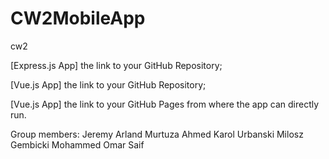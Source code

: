 # CW2MobileApp
cw2

[Express.js App] the link to your GitHub Repository;

[Vue.js App] the link to your GitHub Repository;

[Vue.js App] the link to your GitHub Pages from where the app can directly run.

Group members: Jeremy Arland Murtuza Ahmed Karol Urbanski Milosz Gembicki Mohammed Omar Saif
